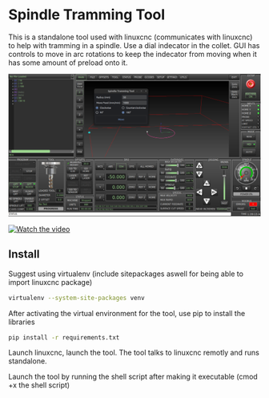 # Spindle Tramming Tool

This is a standalone tool used with linuxcnc (communicates with linuxcnc) to help with tramming in a spindle. Use a dial indecator in the collet. GUI has controls to move in arc rotations to keep the indecator from moving when it has some amount of preload onto it. 

![Spindle Tramming Tool GUI](images/spindle_tramming_tool_GUI.png)

[![Watch the video](https://img.youtube.com/vi/L0tiNUSMYow/hqdefault.jpg)](https://www.youtube.com/embed/L0tiNUSMYow)

## Install

Suggest using virtualenv (include sitepackages aswell for being able to import linuxcnc package)
```bash
virtualenv --system-site-packages venv
```

After activating the virtual environment for the tool, use pip to install the libraries
```bash
pip install -r requirements.txt
```

Launch linuxcnc, launch the tool. The tool talks to linuxcnc remotly and runs standalone.

Launch the tool by running the shell script after making it executable (cmod +x the shell script)
